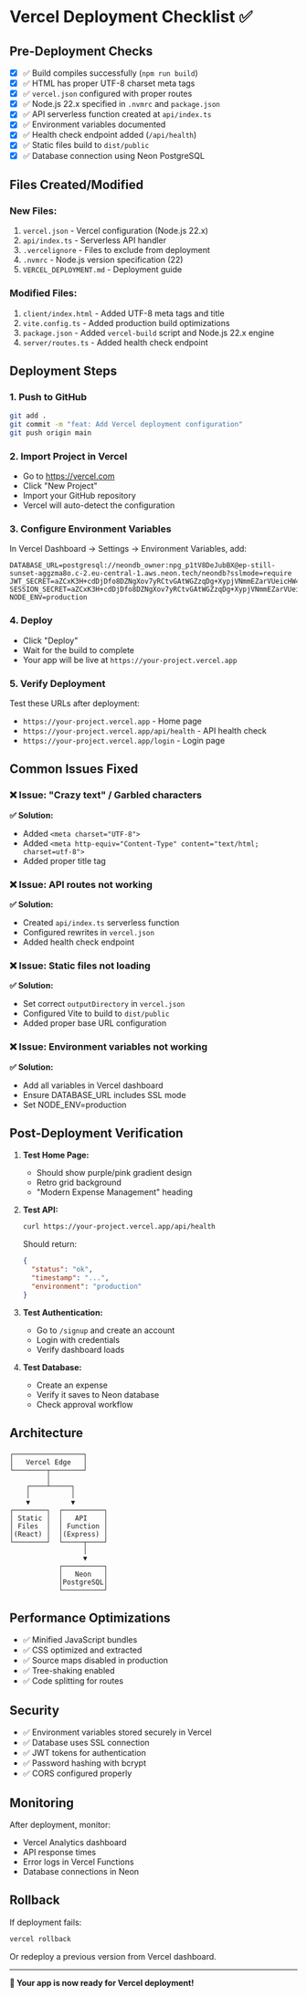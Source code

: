 # Vercel Deployment Checklist ✅

## Pre-Deployment Checks

- [x] ✅ Build compiles successfully (`npm run build`)
- [x] ✅ HTML has proper UTF-8 charset meta tags
- [x] ✅ `vercel.json` configured with proper routes
- [x] ✅ Node.js 22.x specified in `.nvmrc` and `package.json`
- [x] ✅ API serverless function created at `api/index.ts`
- [x] ✅ Environment variables documented
- [x] ✅ Health check endpoint added (`/api/health`)
- [x] ✅ Static files build to `dist/public`
- [x] ✅ Database connection using Neon PostgreSQL

## Files Created/Modified

### New Files:
1. `vercel.json` - Vercel configuration (Node.js 22.x)
2. `api/index.ts` - Serverless API handler
3. `.vercelignore` - Files to exclude from deployment
4. `.nvmrc` - Node.js version specification (22)
5. `VERCEL_DEPLOYMENT.md` - Deployment guide

### Modified Files:
1. `client/index.html` - Added UTF-8 meta tags and title
2. `vite.config.ts` - Added production build optimizations
3. `package.json` - Added `vercel-build` script and Node.js 22.x engine
4. `server/routes.ts` - Added health check endpoint

## Deployment Steps

### 1. **Push to GitHub**
```bash
git add .
git commit -m "feat: Add Vercel deployment configuration"
git push origin main
```

### 2. **Import Project in Vercel**
- Go to https://vercel.com
- Click "New Project"
- Import your GitHub repository
- Vercel will auto-detect the configuration

### 3. **Configure Environment Variables**
In Vercel Dashboard → Settings → Environment Variables, add:

```
DATABASE_URL=postgresql://neondb_owner:npg_p1tV8DeJubBX@ep-still-sunset-aggzma8o.c-2.eu-central-1.aws.neon.tech/neondb?sslmode=require
JWT_SECRET=aZCxK3H+cdDjDfo8DZNgXov7yRCtvGAtWGZzqDg+XypjVNmmEZarVUeicHW4lb8GP5ERWDT1bxBNEg2qmN4z0g==
SESSION_SECRET=aZCxK3H+cdDjDfo8DZNgXov7yRCtvGAtWGZzqDg+XypjVNmmEZarVUeicHW4lb8GP5ERWDT1bxBNEg2qmN4z0g==
NODE_ENV=production
```

### 4. **Deploy**
- Click "Deploy"
- Wait for the build to complete
- Your app will be live at `https://your-project.vercel.app`

### 5. **Verify Deployment**
Test these URLs after deployment:
- `https://your-project.vercel.app` - Home page
- `https://your-project.vercel.app/api/health` - API health check
- `https://your-project.vercel.app/login` - Login page

## Common Issues Fixed

### ❌ Issue: "Crazy text" / Garbled characters
**✅ Solution:** 
- Added `<meta charset="UTF-8">` 
- Added `<meta http-equiv="Content-Type" content="text/html; charset=utf-8">`
- Added proper title tag

### ❌ Issue: API routes not working
**✅ Solution:**
- Created `api/index.ts` serverless function
- Configured rewrites in `vercel.json`
- Added health check endpoint

### ❌ Issue: Static files not loading
**✅ Solution:**
- Set correct `outputDirectory` in `vercel.json`
- Configured Vite to build to `dist/public`
- Added proper base URL configuration

### ❌ Issue: Environment variables not working
**✅ Solution:**
- Add all variables in Vercel dashboard
- Ensure DATABASE_URL includes SSL mode
- Set NODE_ENV=production

## Post-Deployment Verification

1. **Test Home Page:**
   - Should show purple/pink gradient design
   - Retro grid background
   - "Modern Expense Management" heading

2. **Test API:**
   ```bash
   curl https://your-project.vercel.app/api/health
   ```
   Should return:
   ```json
   {
     "status": "ok",
     "timestamp": "...",
     "environment": "production"
   }
   ```

3. **Test Authentication:**
   - Go to `/signup` and create an account
   - Login with credentials
   - Verify dashboard loads

4. **Test Database:**
   - Create an expense
   - Verify it saves to Neon database
   - Check approval workflow

## Architecture

```
┌─────────────────┐
│   Vercel Edge   │
└────────┬────────┘
         │
    ┌────┴─────┐
    │          │
    ▼          ▼
┌────────┐  ┌──────────┐
│ Static │  │   API    │
│ Files  │  │ Function │
│(React) │  │(Express) │
└────────┘  └─────┬────┘
                  │
                  ▼
            ┌──────────┐
            │   Neon   │
            │PostgreSQL│
            └──────────┘
```

## Performance Optimizations

- ✅ Minified JavaScript bundles
- ✅ CSS optimized and extracted
- ✅ Source maps disabled in production
- ✅ Tree-shaking enabled
- ✅ Code splitting for routes

## Security

- ✅ Environment variables stored securely in Vercel
- ✅ Database uses SSL connection
- ✅ JWT tokens for authentication
- ✅ Password hashing with bcrypt
- ✅ CORS configured properly

## Monitoring

After deployment, monitor:
- Vercel Analytics dashboard
- API response times
- Error logs in Vercel Functions
- Database connections in Neon

## Rollback

If deployment fails:
```bash
vercel rollback
```

Or redeploy a previous version from Vercel dashboard.

---

**🎉 Your app is now ready for Vercel deployment!**
